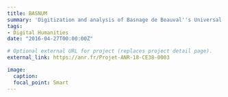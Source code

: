 ```yaml
---
title: BASNUM
summary: 'Digitization and analysis of Basnage de Beauval''s Universal Dictionary: lexicography and scientific networks'
tags:
- Digital Humanities
date: "2016-04-27T00:00:00Z"

# Optional external URL for project (replaces project detail page).
external_link: https://anr.fr/Projet-ANR-18-CE38-0003

image:
  caption:
  focal_point: Smart
---
```

